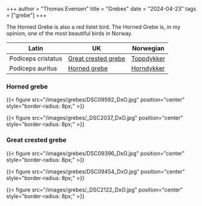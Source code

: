 +++
author = "Thomas Evensen"
title = "Grebes"
date = "2024-04-23"
tags = ["grebe"]
+++

The  Horned Grebe is also a red listet bird. The Horned Grebe is, in my opinion, one of the most beautiful birds in Norway.

| Latin      | UK | Norwegian |
| --------- |  --------- |    --------- |
| Podiceps cristatus  | [Great crested grebe](https://en.wikipedia.org/wiki/Great_crested_grebe) | [Toppdykker](https://no.wikipedia.org/wiki/Toppdykker) |
| Podiceps auritus  | [Horned grebe](https://en.wikipedia.org/wiki/Horned_grebe) | [Horndykker](https://no.wikipedia.org/wiki/Horndykker) |

### Horned grebe

{{< figure src="/images/grebes/DSC09592_DxO.jpg" position="center" style="border-radius: 8px;" >}}

{{< figure src="/images/grebes/_DSC2037_DxO.jpg" position="center" style="border-radius: 8px;" >}}

### Great crested grebe

{{< figure src="/images/grebes/DSC09396_DxO.jpg" position="center" style="border-radius: 8px;" >}}

{{< figure src="/images/grebes/DSC09454_DxO.jpg" position="center" style="border-radius: 8px;" >}}

{{< figure src="/images/grebes/_DSC2122_DxO.jpg" position="center" style="border-radius: 8px;" >}}
